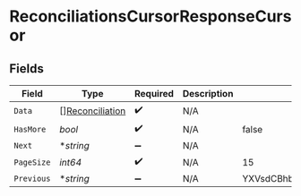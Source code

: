 # ReconciliationsCursorResponseCursor


## Fields

| Field                                                     | Type                                                      | Required                                                  | Description                                               | Example                                                   |
| --------------------------------------------------------- | --------------------------------------------------------- | --------------------------------------------------------- | --------------------------------------------------------- | --------------------------------------------------------- |
| `Data`                                                    | [][Reconciliation](../../models/shared/reconciliation.md) | :heavy_check_mark:                                        | N/A                                                       |                                                           |
| `HasMore`                                                 | *bool*                                                    | :heavy_check_mark:                                        | N/A                                                       | false                                                     |
| `Next`                                                    | **string*                                                 | :heavy_minus_sign:                                        | N/A                                                       |                                                           |
| `PageSize`                                                | *int64*                                                   | :heavy_check_mark:                                        | N/A                                                       | 15                                                        |
| `Previous`                                                | **string*                                                 | :heavy_minus_sign:                                        | N/A                                                       | YXVsdCBhbmQgYSBtYXhpbXVtIG1heF9yZXN1bHRzLol=              |